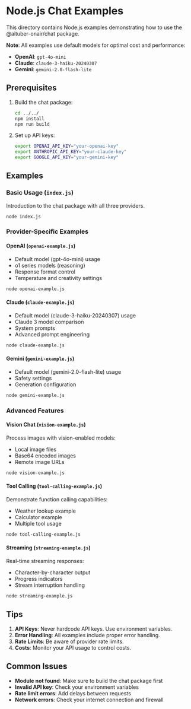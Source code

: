 # Node.js Chat Examples

This directory contains Node.js examples demonstrating how to use the @aituber-onair/chat package.

**Note**: All examples use default models for optimal cost and performance:
- **OpenAI**: `gpt-4o-mini`
- **Claude**: `claude-3-haiku-20240307`  
- **Gemini**: `gemini-2.0-flash-lite`

## Prerequisites

1. Build the chat package:
   ```bash
   cd ../../
   npm install
   npm run build
   ```

2. Set up API keys:
   ```bash
   export OPENAI_API_KEY="your-openai-key"
   export ANTHROPIC_API_KEY="your-claude-key"
   export GOOGLE_API_KEY="your-gemini-key"
   ```

## Examples

### Basic Usage (`index.js`)
Introduction to the chat package with all three providers.
```bash
node index.js
```

### Provider-Specific Examples

#### OpenAI (`openai-example.js`)
- Default model (gpt-4o-mini) usage
- o1 series models (reasoning)
- Response format control
- Temperature and creativity settings
```bash
node openai-example.js
```

#### Claude (`claude-example.js`)
- Default model (claude-3-haiku-20240307) usage
- Claude 3 model comparison
- System prompts
- Advanced prompt engineering
```bash
node claude-example.js
```

#### Gemini (`gemini-example.js`)
- Default model (gemini-2.0-flash-lite) usage
- Safety settings
- Generation configuration
```bash
node gemini-example.js
```

### Advanced Features

#### Vision Chat (`vision-example.js`)
Process images with vision-enabled models:
- Local image files
- Base64 encoded images
- Remote image URLs
```bash
node vision-example.js
```

#### Tool Calling (`tool-calling-example.js`)
Demonstrate function calling capabilities:
- Weather lookup example
- Calculator example
- Multiple tool usage
```bash
node tool-calling-example.js
```

#### Streaming (`streaming-example.js`)
Real-time streaming responses:
- Character-by-character output
- Progress indicators
- Stream interruption handling
```bash
node streaming-example.js
```

## Tips

1. **API Keys**: Never hardcode API keys. Use environment variables.
2. **Error Handling**: All examples include proper error handling.
3. **Rate Limits**: Be aware of provider rate limits.
4. **Costs**: Monitor your API usage to control costs.

## Common Issues

- **Module not found**: Make sure to build the chat package first
- **Invalid API key**: Check your environment variables
- **Rate limit errors**: Add delays between requests
- **Network errors**: Check your internet connection and firewall